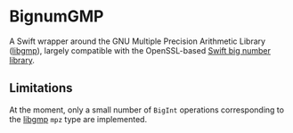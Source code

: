 # BignumGMP
A Swift wrapper around the GNU Multiple Precision Arithmetic Library ([libgmp](https://gmplib.org/)), largely compatible with the OpenSSL-based [Swift big number library](https://github.com/Bouke/Bignum).

## Limitations

At the moment, only a small number of `BigInt` operations corresponding to the [libgmp](https://gmplib.org/) `mpz` type are implemented. 